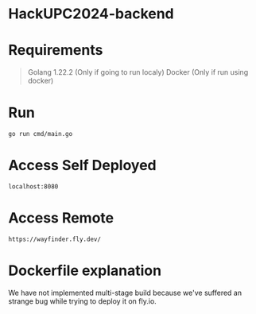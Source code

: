# HackUPC2024-backend

# Requirements

> Golang 1.22.2 (Only if going to run localy)
> Docker (Only if run using docker)

# Run
```go run cmd/main.go```

# Access Self Deployed

```localhost:8080```

# Access Remote

```https://wayfinder.fly.dev/```

# Dockerfile explanation

We have not implemented multi-stage build because we've suffered an strange bug while trying to deploy it on fly.io.

